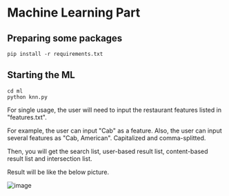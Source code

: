 # Machine Learning Part

## Preparing some packages

```pip install -r requirements.txt```

## Starting the ML

```Shell
cd ml
python knn.py
```

For single usage, the user will need to input the restaurant features listed in "features.txt".

For example, the user can input "Cab" as a feature. Also, the user can input several features as "Cab, American". Capitalized and comma-splitted.

Then, you will get the search list, user-based result list, content-based result list and intersection list.

Result will be like the below picture.

![image](https://user-images.githubusercontent.com/95328938/145660488-e1bdd503-1281-4afc-8077-459311ea18bd.png)
